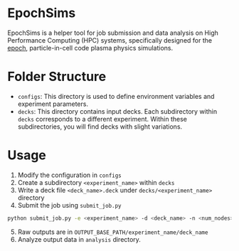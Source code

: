 # EpochSims
EpochSims is a helper tool for job submission and data analysis on High Performance Computing (HPC) systems, specifically designed for the [epoch](https://github.com/Warwick-Plasma/epoch), particle-in-cell code plasma physics simulations.

# Folder Structure
- `configs`: This directory is used to define environment variables and experiment parameters.
- `decks`: This directory contains input decks. Each subdirectory within `decks` corresponds to a different experiment. Within these subdirectories, you will find decks with slight variations.

# Usage 
1. Modify the configuration in `configs`
2. Create a subdirectory `<experiment_name>` within `decks`
3. Write a deck file `<deck_name>.deck` under `decks/<experiment_name>` directory
4. Submit the job using `submit_job.py`
```bash
python submit_job.py -e <experiment_name> -d <deck_name> -n <num_nodes> -t <num_tasks_per_node> -l <time_limit>
```
5. Raw outputs are in `OUTPUT_BASE_PATH/experiment_name/deck_name`
6. Analyze output data in `analysis` directory.